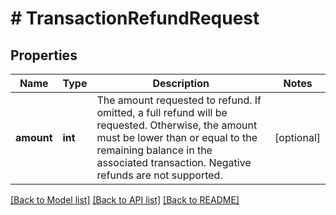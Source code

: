 # # TransactionRefundRequest

## Properties

Name | Type | Description | Notes
------------ | ------------- | ------------- | -------------
**amount** | **int** | The amount requested to refund.  If omitted, a full refund will be requested. Otherwise, the amount must be lower than or equal to the remaining balance in the associated transaction. Negative refunds are not supported. | [optional]

[[Back to Model list]](../../README.md#models) [[Back to API list]](../../README.md#endpoints) [[Back to README]](../../README.md)
